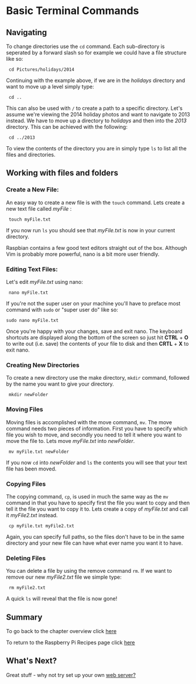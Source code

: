 # Basic Terminal Commands

## Navigating

To change directories use the `cd` command. Each sub-directory is seperated by a forward slash so for example we could have a file structure like so:

```
 cd Pictures/holidays/2014
```
Continuing with the example above, if we are in the *holidays* directory and want to move up a level simply type: 

```
 cd ..
```

This can also be used with `/` to create a path to a specific directory. Let's assume we're viewing the 2014 holiday photos and want to navigate to 2013 instead. We have to move up a directory to *holidays* and then into the *2013* directory. This can be achieved with the following:

```
 cd ../2013
```

To view the contents of the directory you are in simply type `ls` to list all the files and directories.  

## Working with files and folders

### Create a New File:
An easy way to create a new file is with the `touch` command. Lets create a new text file called _myFile_ :

```
 touch myFile.txt
```

If you now run `ls` you should see that *myFile.txt* is now in your current directory.

Raspbian contains a few good text editors straight out of the box. Although Vim is probably more powerful, nano is a bit more user friendly. 

### Editing Text Files:
Let's edit *myFile.txt* using nano:

```
 nano myFile.txt
```

If you're not the super user on your machine you'll have to preface most command with `sudo` or "super user do" like so:

```
sudo nano myFile.txt
```

Once you're happy with your changes, save and exit nano. The keyboard shortcuts are displayed along the bottom of the screen so just hit __CTRL__ + __O__ to write out (i.e. save) the contents of your file to disk and then __CRTL__ + __X__ to exit nano. 

### Creating New Directories

To create a new directory use the make directory, `mkdir` command, followed by the name you want to give your directory.

```
 mkdir newFolder
```

### Moving Files 
Moving files is accomplished with the move command, `mv`. The move command needs two pieces of information. First you have to specify which file you wish to move, and secondly you need to tell it where you want to move the file to. Lets move *myFile.txt* into *newFolder*. 

```
 mv myFile.txt newFolder
``` 

If you now `cd` into *newFolder* and `ls` the contents you will see that your text file has been moved.

### Copying Files
The copying command, `cp`, is used in much the same way as the `mv` command in that you have to specify first the file you want to copy and then tell it the file you want to copy it to. Lets create a copy of *myFile.txt* and call it *myFile2.txt* instead.

```
 cp myFile.txt myFile2.txt
```

Again, you can specify full paths, so the files don't have to be in the same directory and your new file can have what ever name you want it to have. 

### Deleting Files
You can delete a file by using the remove command `rm`. If we want to remove our new *myFile2.txt* file we simple type: 

```
 rm myFile2.txt
```

A quick `ls` will reveal that the file is now gone!

## Summary

To go back to the chapter overview click [here](mdwiki.html#!00overview.md)

To return to the Raspberry Pi Recipes page click [here](http://domhnallohanlon.github.io/rpi)

## What's Next?

Great stuff - why not try set up your own [web server?](mdwiki.html#!01overview.md)